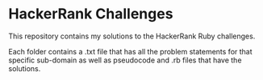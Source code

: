 # HackerRank Challenges

This repository contains my solutions to the HackerRank Ruby challenges.

Each folder contains a .txt file that has all the problem statements for that specific sub-domain as well as pseudocode and .rb files that have the solutions.
